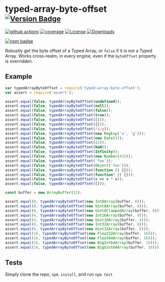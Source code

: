 # typed-array-byte-offset <sup>[![Version Badge][npm-version-svg]][package-url]</sup>

[![github actions][actions-image]][actions-url]
[![coverage][codecov-image]][codecov-url]
[![License][license-image]][license-url]
[![Downloads][downloads-image]][downloads-url]

[![npm badge][npm-badge-png]][package-url]

Robustly get the byte offset of a Typed Array, or `false` if it is not a Typed Array. Works cross-realm, in every engine, even if the `byteOffset` property is overridden.

## Example

```js
var typedArrayByteOffset = require('typed-array-byte-offset');
var assert = require('assert');

assert.equal(false, typedArrayByteOffset(undefined));
assert.equal(false, typedArrayByteOffset(null));
assert.equal(false, typedArrayByteOffset(false));
assert.equal(false, typedArrayByteOffset(true));
assert.equal(false, typedArrayByteOffset([]));
assert.equal(false, typedArrayByteOffset({}));
assert.equal(false, typedArrayByteOffset(/a/g));
assert.equal(false, typedArrayByteOffset(new RegExp('a', 'g')));
assert.equal(false, typedArrayByteOffset(new Date()));
assert.equal(false, typedArrayByteOffset(42));
assert.equal(false, typedArrayByteOffset(NaN));
assert.equal(false, typedArrayByteOffset(Infinity));
assert.equal(false, typedArrayByteOffset(new Number(42)));
assert.equal(false, typedArrayByteOffset('foo'));
assert.equal(false, typedArrayByteOffset(Object('foo')));
assert.equal(false, typedArrayByteOffset(function () {}));
assert.equal(false, typedArrayByteOffset(function* () {}));
assert.equal(false, typedArrayByteOffset(x => x * x));
assert.equal(false, typedArrayByteOffset([]));

const buffer = new ArrayBuffer(32);

assert.equal(8, typedArrayByteOffset(new Int8Array(buffer, 8)));
assert.equal(8, typedArrayByteOffset(new Uint8Array(buffer, 8)));
assert.equal(8, typedArrayByteOffset(new Uint8ClampedArray(buffer, 8)));
assert.equal(4, typedArrayByteOffset(new Int16Array(buffer, 4)));
assert.equal(4, typedArrayByteOffset(new Uint16Array(buffer, 4)));
assert.equal(8, typedArrayByteOffset(new Int32Array(buffer, 8)));
assert.equal(8, typedArrayByteOffset(new Uint32Array(buffer, 8)));
assert.equal(16, typedArrayByteOffset(new Float32Array(buffer, 16)));
assert.equal(16, typedArrayByteOffset(new Float64Array(buffer, 16)));
assert.equal(16, typedArrayByteOffset(new BigInt64Array(buffer, 16)));
assert.equal(16, typedArrayByteOffset(new BigUint64Array(buffer, 16)));
```

## Tests
Simply clone the repo, `npm install`, and run `npm test`

[package-url]: https://npmjs.org/package/typed-array-byte-offset
[npm-version-svg]: https://versionbadg.es/inspect-js/typed-array-byte-offset.svg
[deps-svg]: https://david-dm.org/inspect-js/typed-array-byte-offset.svg
[deps-url]: https://david-dm.org/inspect-js/typed-array-byte-offset
[dev-deps-svg]: https://david-dm.org/inspect-js/typed-array-byte-offset/dev-status.svg
[dev-deps-url]: https://david-dm.org/inspect-js/typed-array-byte-offset#info=devDependencies
[npm-badge-png]: https://nodei.co/npm/typed-array-byte-offset.png?downloads=true&stars=true
[license-image]: https://img.shields.io/npm/l/typed-array-byte-offset.svg
[license-url]: LICENSE
[downloads-image]: https://img.shields.io/npm/dm/typed-array-byte-offset.svg
[downloads-url]: https://npm-stat.com/charts.html?package=typed-array-byte-offset
[codecov-image]: https://codecov.io/gh/inspect-js/typed-array-byte-offset/branch/main/graphs/badge.svg
[codecov-url]: https://app.codecov.io/gh/inspect-js/typed-array-byte-offset/
[actions-image]: https://img.shields.io/endpoint?url=https://github-actions-badge-u3jn4tfpocch.runkit.sh/inspect-js/typed-array-byte-offset
[actions-url]: https://github.com/inspect-js/typed-array-byte-offset/actions

